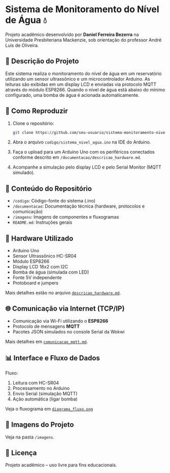 # Sistema de Monitoramento do Nível de Água 💧

Projeto acadêmico desenvolvido por **Daniel Ferreira Bezerra** na Universidade Presbiteriana Mackenzie, sob orientação do professor André Luis de Oliveira.

## 📌 Descrição do Projeto

Este sistema realiza o monitoramento do nível de água em um reservatório utilizando um sensor ultrassônico e um microcontrolador Arduino. As leituras são exibidas em um display LCD e enviadas via protocolo MQTT através do módulo ESP8266. Quando o nível de água está abaixo do mínimo configurado, uma bomba de água é acionada automaticamente.

## 🚀 Como Reproduzir

1. Clone o repositório:
   ```bash
   git clone https://github.com/seu-usuario/sistema-monitoramento-nivel-agua.git
   ```

2. Abra o arquivo `codigo/sistema_nivel_agua.ino` na IDE do Arduino.

3. Faça o upload para um Arduino Uno com os periféricos conectados conforme descrito em `/documentacao/descricao_hardware.md`.

4. Acompanhe a simulação pelo display LCD e pelo Serial Monitor (MQTT simulado).

## 📂 Conteúdo do Repositório

- `/codigo`: Código-fonte do sistema (.ino)
- `/documentacao`: Documentação técnica (hardware, protocolos e comunicação)
- `/imagens`: Imagens de componentes e fluxogramas
- `README.md`: Instruções gerais

## 🧰 Hardware Utilizado

- Arduino Uno
- Sensor Ultrassônico HC-SR04
- Módulo ESP8266
- Display LCD 16x2 com I2C
- Bomba de água (simulada com LED)
- Fonte 5V independente
- Protoboard e jumpers

Mais detalhes estão no arquivo [`descricao_hardware.md`](documentacao/descricao_hardware.md).

## 🌐 Comunicação via Internet (TCP/IP)

- Comunicação via Wi-Fi utilizando o **ESP8266**
- Protocolo de mensagens **MQTT**
- Pacotes JSON simulados no console Serial da Wokwi

Mais detalhes em [`comunicacao_mqtt.md`](documentacao/comunicacao_mqtt.md).

## 📊 Interface e Fluxo de Dados

Fluxo:
1. Leitura com HC-SR04
2. Processamento no Arduino
3. Envio Serial (simulação MQTT)
4. Ação automática (ligar bomba)

Veja o fluxograma em [`diagrama_fluxo.png`](imagens/diagrama_fluxo.png)

## 📸 Imagens do Projeto

Veja na pasta `/imagens`.

## 📃 Licença

Projeto acadêmico – uso livre para fins educacionais.
